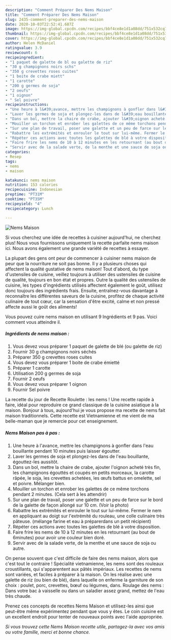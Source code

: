 ```yaml
---
description: "Comment Préparer Des Nems Maison"
title: "Comment Préparer Des Nems Maison"
slug: 2435-comment-preparer-des-nems-maison
date: 2020-10-03T22:52:41.687Z
image: https://img-global.cpcdn.com/recipes/bbf4ce8e1d1a08dd/751x532cq70/nems-maison-photo-principale-de-la-recette.jpg
thumbnail: https://img-global.cpcdn.com/recipes/bbf4ce8e1d1a08dd/751x532cq70/nems-maison-photo-principale-de-la-recette.jpg
cover: https://img-global.cpcdn.com/recipes/bbf4ce8e1d1a08dd/751x532cq70/nems-maison-photo-principale-de-la-recette.jpg
author: Helen McDaniel
ratingvalue: 3.9
reviewcount: 6
recipeingredient:
- "1 paquet de galette de bl ou galette de riz"
- "30 g champignons noirs schs"
- "350 g crevettes roses cuites"
- "1 boite de crabe miett"
- "1 carotte"
- "200 g germes de soja"
- "2 oeufs"
- "1 oignon"
- " Sel poivre"
recipeinstructions:
- "Une heure à l&#39;avance, mettre les champignons à gonfler dans l&#39;eau bouillante pendant 10 minutes puis laisser égoutter."
- "Laver les germes de soja et plongez-les dans de l&#39;eau bouillante, égouttez-les aussitôt."
- "Dans un bol, mettre la chaire de crabe, ajouter l&#39;oignon acheté très fin, les champignons égouttés et coupés en petits morceaux, la carotte râpée, le soja, les crevettes achetées, les œufs battus en omelette, sel et poivre. Mélanger bien."
- "Mouiller un torchon et enrober les galettes de ce même torchons pendant 2 minutes. (Cela sert à les attendrir)"
- "Sur une plan de travail, poser une galette et un peu de farce sur le bord de la galette de façon allongé sur 10 cm. (Voir la photo)"
- "Rabattre les extrémités et enrouler le tout sur lui-même. Fermer le nem en appliquant au doigt sur l&#39;extrémité du rouleau, une colle culinaire très pâteuse. (mélange farine et eau à préparerdans un petit récipient)"
- "Répéter ces actions avec toutes les galettes de blé à votre disposition."
- "Faire frire les nems de 10 à 12 minutes en les retournant (au bout de 6minutes) pour avoir une couleur bien doré."
- "Servir avec de la salade verte, de la menthe et une sauce de soja ou autre."
categories:
- Resep
tags:
- nems
- maison

katakunci: nems maison 
nutrition: 153 calories
recipecuisine: Indonesian
preptime: "PT31M"
cooktime: "PT35M"
recipeyield: "4"
recipecategory: Lunch

---
```



![Nems Maison](https://img-global.cpcdn.com/recipes/bbf4ce8e1d1a08dd/751x532cq70/nems-maison-photo-principale-de-la-recette.jpg)

Si vous cherchez une idée de recettes à cuisiner aujourd'hui, ne cherchez plus! Nous vous fournissons uniquement la recette parfaite nems maison ici. Nous avons également une grande variété de recettes à essayer.

La plupart des gens ont peur de commencer à cuisiner nems maison de peur que la nourriture ne soit pas bonne. Il y a plusieurs choses qui affectent la qualité gustative de nems maison! Tout d'abord, du type d'ustensiles de cuisine, veillez toujours à utiliser des ustensiles de cuisine de qualité, toujours en bon état et propres. Outre la qualité des ustensiles de cuisine, les types d'ingrédients utilisés affectent également le goût, utilisez donc toujours des ingrédients frais. Ensuite, entraînez-vous davantage à reconnaître les différentes saveurs de la cuisine, profitez de chaque activité culinaire de tout cœur, car la sensation d'être excité, calme et non pressé affecte aussi le goût des aliments!

<!--inarticleads1-->

Vous pouvez cuire nems maison en utilisant 9 Ingrédients et 9 pas. Voici comment vous atteindre il.

##### Ingrédients de nems maison :

1. Vous devez vous préparer 1 paquet de galette de blé (ou galette de riz)
1. Fournir 30 g champignons noirs séchés
1. Préparer 350 g crevettes roses cuites
1. Vous devez vous préparer 1 boite de crabe émietté
1. Préparer 1 carotte
1. Utilisation 200 g germes de soja
1. Fournir 2 oeufs
1. Vous devez vous préparer 1 oignon
1. Fournir  Sel poivre


La recette du jour de Recette Roulette : les nems ! Une recette rapide à faire, idéal pour reproduire ce grand classique de la cuisine asiatique à la maison. Bonjour à tous, aujourd&#39;hui je vous propose ma recette de nems fait maison traditionnels. Cette recette est Vietnamienne et me vient de ma belle-maman que je remercie pour cet enseignement. 

<!--inarticleads2-->

##### Nems Maison pas à pas :

1. Une heure à l&#39;avance, mettre les champignons à gonfler dans l&#39;eau bouillante pendant 10 minutes puis laisser égoutter.
1. Laver les germes de soja et plongez-les dans de l&#39;eau bouillante, égouttez-les aussitôt.
1. Dans un bol, mettre la chaire de crabe, ajouter l&#39;oignon acheté très fin, les champignons égouttés et coupés en petits morceaux, la carotte râpée, le soja, les crevettes achetées, les œufs battus en omelette, sel et poivre. Mélanger bien.
1. Mouiller un torchon et enrober les galettes de ce même torchons pendant 2 minutes. (Cela sert à les attendrir)
1. Sur une plan de travail, poser une galette et un peu de farce sur le bord de la galette de façon allongé sur 10 cm. (Voir la photo)
1. Rabattre les extrémités et enrouler le tout sur lui-même. Fermer le nem en appliquant au doigt sur l&#39;extrémité du rouleau, une colle culinaire très pâteuse. (mélange farine et eau à préparerdans un petit récipient)
1. Répéter ces actions avec toutes les galettes de blé à votre disposition.
1. Faire frire les nems de 10 à 12 minutes en les retournant (au bout de 6minutes) pour avoir une couleur bien doré.
1. Servir avec de la salade verte, de la menthe et une sauce de soja ou autre.


On pense souvent que c&#39;est difficile de faire des nems maison, alors que c&#39;est tout le contraire ! Spécialité vietnamienne, les nems sont des rouleaux croustillants, qui s&#39;apparentent aux pâtés impériaux. Les recettes de nems sont variées, et faciles à préparer à la maison. On les réalise avec une galette de riz (ou bien de blé), dans laquelle on enferme la garniture de son choix : poulet, porc, crevettes, bœuf ou légumes, dans. Roulage des nems : Dans votre bac à vaisselle ou dans un saladier assez grand, mettez de l&#39;eau très chaude. 

<!--inarticleads1-->

<p>
Prenez ces concepts de recettes Nems Maison et utilisez-les ainsi que peut-être même expérimentez pendant que vous y êtes. Le coin cuisine est un excellent endroit pour tenter de nouveaux points avec l'aide appropriée.
</p>

<p>
<i>Si vous trouvez cette Nems Maison recette utile, partagez-la avec vos amis ou votre famille, merci et bonne chance.</i>
</p>
